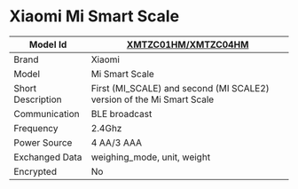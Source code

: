 # Xiaomi Mi Smart Scale

|Model Id|[XMTZC01HM/XMTZC04HM](https://github.com/theengs/decoder/blob/development/src/devices/XMTZC04HM_json.h)|
|-|-|
|Brand|Xiaomi|
|Model|Mi Smart Scale|
|Short Description|First (MI_SCALE) and second (MI SCALE2) version of the Mi Smart Scale|
|Communication|BLE broadcast|
|Frequency|2.4Ghz|
|Power Source|4 AA/3 AAA|
|Exchanged Data|weighing_mode, unit, weight|
|Encrypted|No|
